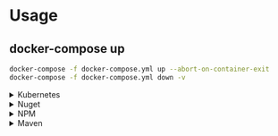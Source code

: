 # Usage

## docker-compose up
```sh
docker-compose -f docker-compose.yml up --abort-on-container-exit
docker-compose -f docker-compose.yml down -v
```

<details>
  <summary>Kubernetes</summary>

### Descrição das variaveis de ambiente
- **DEPLOY_KUBERNETES:** Indica se irá rodar o script que publica os yaml no Kubernetes (`kubectl apply`) 
- **DESTROY_KUBERNETES_ENVIRONMENT:** Indica se irá rodar o script que deleta os yaml no Kubernetes (`kubectl delete`)
- **KUBERNETES_FOLDER:** Caminho dos arquivos yaml para publicação (Default: `/var/release/source`)
- **KUBECONFIG_PATH:** Caminho do kubeconfig para publicação (Default: `/var/release/source/kubeconfig`)
- **KOMPOSE_ENVIRONMENT:** Caso deseja utilizar Kompose para converter yml em yaml, utilizar esta variavel para selecionar o arquivo a ser transformado: `komposeFile="docker-compose.${KOMPOSE_ENVIRONMENT}.yml`"

### Obs:
- Para publicar os yaml no kubernetes, usar `DEPLOY_KUBERNETES:true`
- Para excluir os yaml no kubernetes, usar `DESTROY_KUBERNETES_ENVIRONMENT:true`

```yml
version: '3.5'
services:
  sistema-release:
    image: publicador:latest
    environment:      
      DEPLOY_KUBERNETES: ${DEPLOY_KUBERNETES}
      DESTROY_KUBERNETES_ENVIRONMENT: ${DESTROY_KUBERNETES_ENVIRONMENT}
      KUBERNETES_FOLDER: ${KUBERNETES_FOLDER}
      KUBECONFIG_PATH: ${KUBECONFIG_PATH}
      KOMPOSE_ENVIRONMENT: ${KOMPOSE_ENVIRONMENT}
    volumes:
      - ./exemplos/kubernetes:/var/release/source
```

</details>


<details>
  <summary>Nuget</summary>

### Descrição das variaveis de ambiente
- **DEPLOY_NUGET:** Indica se irá rodar o script que publica pacotes nuget
- **NUGET_LIFE_CICLE_VERSION:** Life cycle do pacote Nuget
- **NUGET_REGISTRY:** Registry para publicação do pacote nuget
- **NUGET_USER:** Usuário do registry
- **NUGET_PASS:** Senha do registry


```yml
version: '3.5'
services:
  sistema-release:
    image: publicador:latest
    environment:
      DEPLOY_NUGET: ${DEPLOY_NUGET}
      NUGET_LIFE_CICLE_VERSION: ${NUGET_LIFE_CICLE_VERSION}
      NUGET_REGISTRY: ${NUGET_REGISTRY}
      NUGET_USER: ${NUGET_USER}
      NUGET_PASS: ${NUGET_PASS}
    volumes:
      - ./exemplos/nuget:/var/release/packages/nuget
```
</details>

<details>
  <summary>NPM</summary>

### Descrição das variaveis de ambiente
- **DEPLOY_NPM:** Indica se irá rodar o script que publica pacotes NPM
- **NPM_LIFE_CICLE_VERSION:** Life cycle do pacote NPM
- **NPM_REGISTRY:** Registry para publicação do pacote NPM
- **NPM_USER:** Usuário do registry
- **NPM_PASS:** Senha Usuário do registry
- **NPM_EMAIL:** Email para login do registry

```yml
version: '3.5'

services:
  sistema-release:
    image: publicador:latest
    environment:
      DEPLOY_NPM: ${DEPLOY_NPM}
      NPM_LIFE_CICLE_VERSION: ${NPM_LIFE_CICLE_VERSION}
      NPM_REGISTRY: ${NPM_REGISTRY}
      NPM_USER: ${NPM_USER}
      NPM_PASS: ${NPM_PASS}
      NPM_EMAIL: ${NPM_EMAIL} 
    volumes:
      - ./exemplos/npm:/var/release/packages/npm
```
</details>

<details>
  <summary>Maven</summary>

#TODO

</details>  